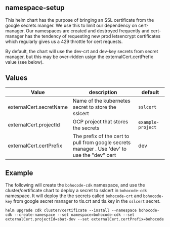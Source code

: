 ## namespace-setup
This helm chart has the purpose of bringing an SSL certificate from the google secrets manger. We use this to limit our dependency on cert-manager. Our namespaces are created and destroyed frequently and cert-manager has the tendency of requesting new prod letsencrypt certificates which regularly gives us a 429 throttle for cert requests.

By default, the chart will use the dev-crt and dev-key secrets from secret manager, but this may be over-ridden usign the externalCert.certPrefix value (see below).

## Values

| Value    | description                          | default           |
|------------------------------|-----------------------------------------------------------------------|-------------------|
| externalCert.secretName      | Name of the kubernetes secret to store the sslcert                   | `sslcert`         |
| externalCert.projectId       | GCP project that stores the secrets                                   | `example-project` |
| externalCert.certPrefix      | The prefix of the cert to pull from google secrets manager . Use 'dev' to use the "dev" cert |dev|

## Example

The following will create the `bohocode-cdk` namespace, and use the cluster/certificate chart to deploy a secret to sslcert in `bohocode-cdk` namespace. It will deploy the the secrets called `bohocode-crt` and `bohocode-key` from google secret manager to tls.crt and tls.key in the `sslcert` secret. 

```
helm upgrade cdk cluster/certificate --install --namespace bohocode-cdk --create-namespace --set namespace=bohocode-cdk --set externalCert.projectId=sbat-dev --set externalCert.certPrefix=bohocode
```



